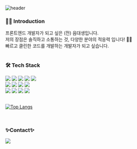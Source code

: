![header](https://capsule-render.vercel.app/api?type=waving&height=250&color=gradient&customColorList=12&text=HG%20DEV💎WORLD&fontAlign=62&fontAlignY=45)

<h3 style=>👩‍🔧 Introduction </h3>
프론트엔드 개발자가 되고 싶은 (전) 음대생입니다.<br>
저의 장점은 솔직하고 소통하는 것, 다양한 분야의 적응력 입니다! 👩‍💻<br>
빠르고 클린한 코드를 개발하는 개발자가 되고 싶습니다.
<br>
<br>
<h3> 🛠 Tech Stack</h3>
<div>
        <img src="https://img.shields.io/badge/HTML5-E34F26?style=flat-square&logo=html5&logoColor=white"/>
        <img src="https://img.shields.io/badge/CSS3-1572B6?style=flat-square&logo=css3&logoColor=white"/>
        <img src="https://img.shields.io/badge/SASS-CC6699?style=flat-square&logo=sass&logoColor=white"/>
        <img src="https://img.shields.io/badge/JavaScript-F7DF1E?style=flat-square&logo=JavaScript&logoColor=white"/>
        <img src="https://img.shields.io/badge/TvpeScript-3178C6?style=flat-square&logo=Typescript&logoColor=white"/>
</div>
<div>
        <img src="https://img.shields.io/badge/React-61DAFB?style=flat-square&logo=React&logoColor=white"/>
        <img src="https://img.shields.io/badge/React--query-FF4154?style=flat-square&logo=React-query&logoColor=white"/>
        <img src="https://img.shields.io/badge/Redux-764ABC?style=flat-square&logo=Redux&logoColor=white"/>
        <img src="https://img.shields.io/badge/Styled--components-DB7093?style=flat-square&logo=Styled-components&logoColor=white"/>
        
</div>
<div>
        <img src="https://img.shields.io/badge/Git-F05032?style=flat-square&logo=Git&logoColor=white"/>
        <img src="https://img.shields.io/badge/GitHub-181717?style=flat-square&logo=GitHub&logoColor=white"/>
        <img src="https://img.shields.io/badge/Figma-F24E1E?style=flat-square&logo=figma&logoColor=white"/>
        <img src="https://img.shields.io/badge/Firebase-FFCA28?style=flat-square&logo=firebase&logoColor=white"/>
</div>
<br>

[![Top Langs](https://github-readme-stats.vercel.app/api/top-langs/?username=HeegyeongJ&layout=donut)](https://github.com/anuraghazra/github-readme-stats)

<br>
<h3>✨Contact✨</h3>
<a href="mailto:gmlrud0409@gmail.com">
        <img src="https://img.shields.io/badge/Gmail-EA4335?style=flat-square&logo=Gmail&logoColor=white"> 
    </a>

<!---
HeegyeongJ/HeegyeongJ is a ✨ special ✨ repository because its `README.md` (this file) appears on your GitHub profile.
You can click the Preview link to take a look at your changes.

